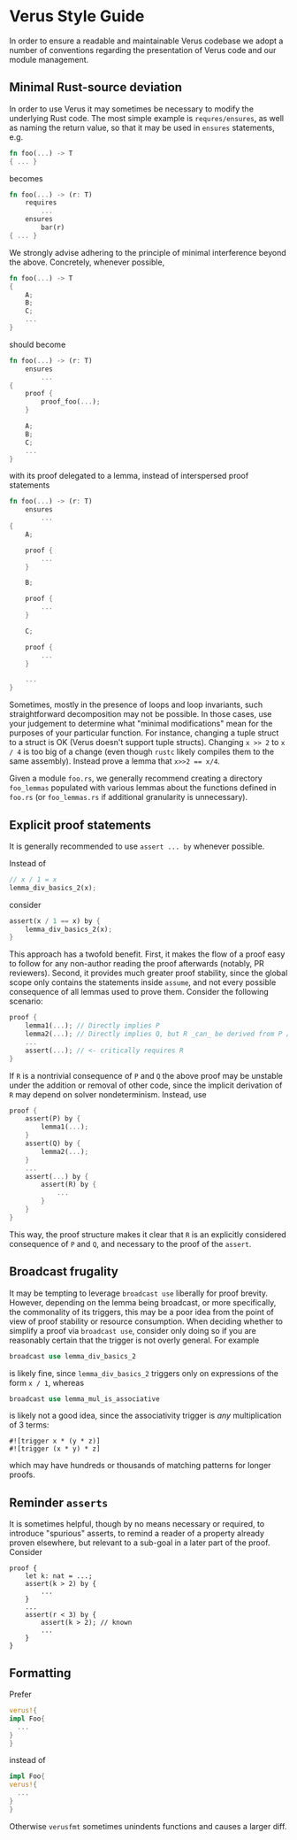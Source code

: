 # Verus Style Guide

In order to ensure a readable and maintainable Verus codebase we adopt a number of conventions regarding the presentation of Verus code and our module management.

## Minimal Rust-source deviation

In order to use Verus it may sometimes be necessary to modify the underlying Rust code. The most simple example is `requres/ensures`, as well as naming the return value, so that it may be used in `ensures` statements, e.g.

```rust
fn foo(...) -> T
{ ... }
```

becomes
```rust
fn foo(...) -> (r: T)
    requires
        ...
    ensures
        bar(r)
{ ... }
```

We strongly advise adhering to the principle of minimal interference beyond the above. Concretely, whenever possible,
```rust
fn foo(...) -> T
{ 
    A;
    B;
    C;
    ...
}
```
should become 
```rust
fn foo(...) -> (r: T)
    ensures
        ...
{ 
    proof {
        proof_foo(...);
    }

    A;
    B;
    C;
    ...
}
```
with its proof delegated to a lemma, instead of interspersed proof statements

```rust
fn foo(...) -> (r: T)
    ensures
        ...
{ 
    A;

    proof {
        ...
    }

    B;

    proof {
        ...
    }

    C;

    proof {
        ...
    }

    ...
}
```

Sometimes, mostly in the presence of loops and loop invariants, such straightforward decomposition may not be possible. 
In those cases, use your judgement to determine what "minimal modifications" mean for the purposes of your particular function.
For instance, changing a tuple struct to a struct is OK (Verus doesn't support tuple structs). Changing `x >> 2` to `x / 4` is too big of a change (even though `rustc` likely compiles them to the same assembly). Instead prove a lemma that `x>>2 == x/4`.

Given a module `foo.rs`, we generally recommend creating a directory `foo_lemmas` populated with various lemmas about the functions defined in `foo.rs` (or `foo_lemmas.rs` if additional granularity is unnecessary).

## Explicit proof statements

It is generally recommended to use `assert ... by` whenever possible.

Instead of 
```rust
// x / 1 = x
lemma_div_basics_2(x);
```
consider 
```rust
assert(x / 1 == x) by {
    lemma_div_basics_2(x);
}
```

This approach has a twofold benefit. First, it makes the flow of a proof easy to follow for any non-author reading the proof afterwards (notably, PR reviewers).
Second, it provides much greater proof stability, since the global scope only contains the statements inside `assume`, and not every possible consequence of all lemmas used to prove them.
Consider the following scenario:
```rust
proof {
    lemma1(...); // Directly implies P
    lemma2(...); // Directly implies Q, but R _can_ be derived from P /\ Q
    ...
    assert(...); // <- critically requires R
}
```
If `R` is a nontrivial consequence of `P` and `Q` the above proof may be unstable under the addition or removal of other code, since the implicit derivation of `R` may depend on solver nondeterminism.
Instead, use
```rust
proof {
    assert(P) by { 
        lemma1(...);
    }
    assert(Q) by {
        lemma2(...);
    }
    ...
    assert(...) by {
        assert(R) by {
            ...
        }
    }
}
```
This way, the proof structure makes it clear that `R` is an explicitly considered consequence of `P` and `Q`, and necessary to the proof of the `assert`.

## Broadcast frugality

It may be tempting to leverage `broadcast use` liberally for proof brevity. 
However, depending on the lemma being broadcast, or more specifically, the commonality of its triggers, this may be a poor idea from the point of view of proof stability or resource consumption.
When deciding whether to simplify a proof via `broadcast use`, consider only doing so if you are reasonably certain that the trigger is not overly general. For example
```rust
broadcast use lemma_div_basics_2
```
is likely fine, since `lemma_div_basics_2` triggers only on expressions of the form `x / 1`, whereas
```rust
broadcast use lemma_mul_is_associative
```
is likely not a good idea, since the associativity trigger is _any_ multiplication of 3 terms:
```
#![trigger x * (y * z)]
#![trigger (x * y) * z]
```
which may have hundreds or thousands of matching patterns for longer proofs.

## Reminder `asserts`

It is sometimes helpful, though by no means necessary or required, to introduce "spurious" asserts, to remind a reader of a property already proven elsewhere, but relevant to a sub-goal in a later part of the proof. Consider
```
proof {
    let k: nat = ...;
    assert(k > 2) by {
        ...
    }
    ...
    assert(r < 3) by {
        assert(k > 2); // known
        ...
    }
}
```


## Formatting

Prefer
```rust
verus!{
impl Foo{
  ...
}
}
```

instead of 
```rust
impl Foo{
verus!{
  ...
}
}
```

Otherwise `verusfmt` sometimes unindents functions and causes a larger diff.
















